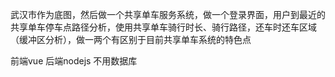 武汉市作为底图，然后做一个共享单车服务系统，做一个登录界面，用户到最近的共享单车停车点路径分析，使用共享单车骑行时长、骑行路径，还车时还车区域（缓冲区分析），做一两个有区别于目前共享单车系统的特色点

前端vue
后端nodejs
不用数据库